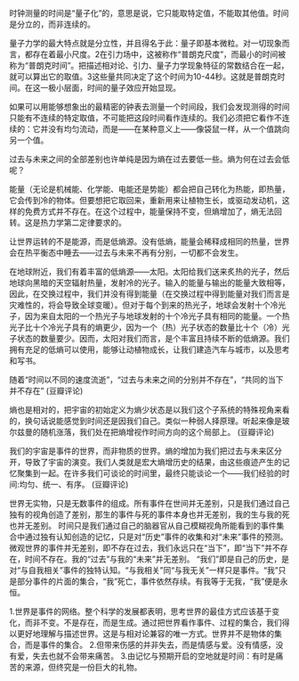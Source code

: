 

时钟测量的时间是“量子化”的，意思是说，它只能取特定值，不能取其他值。时间是分立的，而非连续的。

量子力学的最大特点就是分立性，并且得名于此：量子即基本微粒。对一切现象而言，都存在着最小尺度。2在引力场中，这被称作“普朗克尺度”，而最小的时间被称为“普朗克时间”。把描述相对论、引力、量子力学现象特征的常数结合在一起，就可以算出它的取值。3这些量共同决定了这个时间为10-44秒。这就是普朗克时间。在这一极小层面，时间的量子效应开始显现。


如果可以用能够想象出的最精密的钟表去测量一个时间段，我们会发现测得的时间只能有不连续的特定取值，不可能把这段时间看作连续的。我们必须把它看作不连续的：它并没有均匀流动，而是——在某种意义上——像袋鼠一样，从一个值跳向另一个值。  

过去与未来之间的全部差别也许单纯是因为熵在过去要低一些。熵为何在过去会低呢？  

能量（无论是机械能、化学能、电能还是势能）都会把自己转化为热能，即热量，它会传到冷的物体。但要想把它取回来，重新用来让植物生长，或驱动发动机，这样的免费方式并不存在。在这个过程中，能量保持不变，但熵增加了，熵无法回转。这是热力学第二定律要求的。

让世界运转的不是能源，而是低熵源。没有低熵，能量会稀释成相同的热量，世界会在热平衡态中睡去——过去与未来不再有分别，一切都不会发生。

在地球附近，我们有着丰富的低熵源——太阳。太阳给我们送来炙热的光子，然后地球向黑暗的天空辐射热量，发射冷的光子。输入的能量与输出的能量大致相等，因此，在交换过程中，我们并没有得到能量（在交换过程中得到能量对我们而言是灾难性的，将会导致全球变暖）。但对于每个到来的热光子，地球会发射十个冷光子，因为来自太阳的一个热光子与地球发射的十个冷光子具有相同的能量。一个热光子比十个冷光子具有的熵更少，因为一个（热）光子状态的数量比十个（冷）光子状态的数量要少。因而，太阳对我们而言，是个丰富且持续不断的低熵源。我们拥有充足的低熵可以使用，能够让动植物成长，让我们建造汽车与城市，以及思考和写书。


随着“时间以不同的速度流逝”，“过去与未来之间的分别并不存在”，“共同的当下并不存在” (豆瓣评论)  

熵也是相对的，把宇宙的初始定义为熵少状态是以我们这个子系统的特殊视角来看的，换句话说能感觉到时间还是因我们自己。类似一种弱人择原理。听起来像是玻尔兹曼的随机涨落，我们处在把熵增视作时间方向的这个局部上。  (豆瓣评论)   

我们的宇宙是事件的世界，而非物质的世界。熵的增加为我们把过去与未来区分开，导致了宇宙的演变。我们人类就是宏大熵增历史的结果，由这些痕迹产生的记忆聚集到一起。在许多我们可谈论的时间里，最终只能谈论一个——我们经验的时间:均匀、统一、有序。  (豆瓣评论)   

世界无实物，只是无数事件的组成。所有事件在世间并无差别，只是我们通过自己独有的视角创造了差别，那生的事件与死的事件本身也并无差别，我的生与我的死也并无差别。
时间只是我们通过自己的脑器官从自己模糊视角所能看到的事件集合中通过独有认知创造的记忆，只是对“历史”事件的收集和对“未来”事件的预测。微观世界的事件并无差别，即不存在过去，我们永远只在“当下”，即“当下”并不存在，时间不存在。我的“过去”与我的“未来”并无差别。
“我们”即是自己的历史，是对“与自我相关”事件的独特认知。“与我相关”同“与我无关”一样只是事件。“我”只是部分事件的片面的集合，“我”死亡，事件依然存续。有我等于无我，“我”便是永恒。  

1.世界是事件的网络。整个科学的发展都表明，思考世界的最佳方式应该基于变化，而非不变。不是存在，而是生成。通过把世界看作事件、过程的集合，我们得以更好地理解与描述世界。这是与相对论兼容的唯一方式。世界并不是物体的集合，而是事件的集合。
2.但带来伤感的并非失去，而是情感与爱。没有情感，没有爱，失去也就不会带来痛苦。
3.由记忆与预期开启的空地就是时间：有时是痛苦的来源，但终究是一份巨大的礼物。  
  













